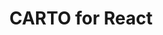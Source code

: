 ---
title: CARTO for React
description: "Build compelling spatial apps using CARTO, React and deck.gl."
icon: "/img/icons/carto-react.png"
repoUrl: https://github.com/CartoDB/carto-react-template

url: react
indexPage: "overview.md"

menu: 
  - title: "Overview"
  - title: "Guides"
    folder:
      - title: "Getting Started"
      - title: "Layers"
      - title: "Widgets"
      - title: "Data Management"
      - title: "Basemaps"
      - title: "Look and Feel"
      - title: "Code Generator"
      - title: "Sample Application"
      - title: "Deployment"
  - title: "Library Reference"
    folder:
      - title: "API"
      - title: "Auth"
      - title: "Basemaps"
      - title: "Core"
      - title: "Redux"
      - title: "UI"
      - title: "Widgets"
---
